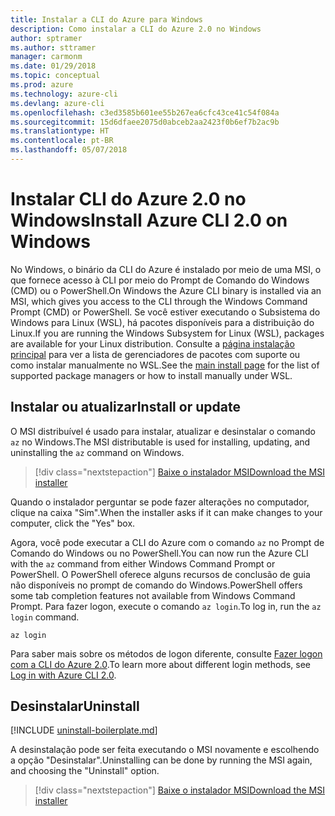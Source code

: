 ```yaml
---
title: Instalar a CLI do Azure para Windows
description: Como instalar a CLI do Azure 2.0 no Windows
author: sptramer
ms.author: sttramer
manager: carmonm
ms.date: 01/29/2018
ms.topic: conceptual
ms.prod: azure
ms.technology: azure-cli
ms.devlang: azure-cli
ms.openlocfilehash: c3ed3585b601ee55b267ea6cfc43ce41c54f084a
ms.sourcegitcommit: 15d6dfaee2075d0abceb2aa2423f0b6ef7b2ac9b
ms.translationtype: HT
ms.contentlocale: pt-BR
ms.lasthandoff: 05/07/2018
---
```

# <a name="install-azure-cli-20-on-windows"></a><span data-ttu-id="724c9-103">Instalar CLI do Azure 2.0 no Windows</span><span class="sxs-lookup"><span data-stu-id="724c9-103">Install Azure CLI 2.0 on Windows</span></span>

<span data-ttu-id="724c9-104">No Windows, o binário da CLI do Azure é instalado por meio de uma MSI, o que fornece acesso à CLI por meio do Prompt de Comando do Windows (CMD) ou o PowerShell.</span><span class="sxs-lookup"><span data-stu-id="724c9-104">On Windows the Azure CLI binary is installed via an MSI, which gives you access to the CLI through the Windows Command Prompt (CMD) or PowerShell.</span></span>
<span data-ttu-id="724c9-105">Se você estiver executando o Subsistema do Windows para Linux (WSL), há pacotes disponíveis para a distribuição do Linux.</span><span class="sxs-lookup"><span data-stu-id="724c9-105">If you are running the Windows Subsystem for Linux (WSL), packages are available for your Linux distribution.</span></span> <span data-ttu-id="724c9-106">Consulte a [página instalação principal](install-azure-cli.md) para ver a lista de gerenciadores de pacotes com suporte ou como instalar manualmente no WSL.</span><span class="sxs-lookup"><span data-stu-id="724c9-106">See the [main install page](install-azure-cli.md) for the list of supported package managers or how to install manually under WSL.</span></span>

## <a name="install-or-update"></a><span data-ttu-id="724c9-107">Instalar ou atualizar</span><span class="sxs-lookup"><span data-stu-id="724c9-107">Install or update</span></span>

<span data-ttu-id="724c9-108">O MSI distribuível é usado para instalar, atualizar e desinstalar o comando `az` no Windows.</span><span class="sxs-lookup"><span data-stu-id="724c9-108">The MSI distributable is used for installing, updating, and uninstalling the `az` command on Windows.</span></span>

> [!div class="nextstepaction"]
> [<span data-ttu-id="724c9-109">Baixe o instalador MSI</span><span class="sxs-lookup"><span data-stu-id="724c9-109">Download the MSI installer</span></span>](https://aka.ms/installazurecliwindows)

<span data-ttu-id="724c9-110">Quando o instalador perguntar se pode fazer alterações no computador, clique na caixa "Sim".</span><span class="sxs-lookup"><span data-stu-id="724c9-110">When the installer asks if it can make changes to your computer, click the "Yes" box.</span></span>

<span data-ttu-id="724c9-111">Agora, você pode executar a CLI do Azure com o comando `az` no Prompt de Comando do Windows ou no PowerShell.</span><span class="sxs-lookup"><span data-stu-id="724c9-111">You can now run the Azure CLI with the `az` command from either Windows Command Prompt or PowerShell.</span></span> <span data-ttu-id="724c9-112">O PowerShell oferece alguns recursos de conclusão de guia não disponíveis no prompt de comando do Windows.</span><span class="sxs-lookup"><span data-stu-id="724c9-112">PowerShell offers some tab completion features not available from Windows Command Prompt.</span></span> <span data-ttu-id="724c9-113">Para fazer logon, execute o comando `az login`.</span><span class="sxs-lookup"><span data-stu-id="724c9-113">To log in, run the `az login` command.</span></span>

```azurecli
az login
```

<span data-ttu-id="724c9-114">Para saber mais sobre os métodos de logon diferente, consulte [Fazer logon com a CLI do Azure 2.0](authenticate-azure-cli.md).</span><span class="sxs-lookup"><span data-stu-id="724c9-114">To learn more about different login methods, see [Log in with Azure CLI 2.0](authenticate-azure-cli.md).</span></span>

## <a name="uninstall"></a><span data-ttu-id="724c9-115">Desinstalar</span><span class="sxs-lookup"><span data-stu-id="724c9-115">Uninstall</span></span>

[!INCLUDE [uninstall-boilerplate.md](includes/uninstall-boilerplate.md)]

<span data-ttu-id="724c9-116">A desinstalação pode ser feita executando o MSI novamente e escolhendo a opção "Desinstalar".</span><span class="sxs-lookup"><span data-stu-id="724c9-116">Uninstalling can be done by running the MSI again, and choosing the "Uninstall" option.</span></span>

> [!div class="nextstepaction"]
> [<span data-ttu-id="724c9-117">Baixe o instalador MSI</span><span class="sxs-lookup"><span data-stu-id="724c9-117">Download the MSI installer</span></span>](https://aka.ms/installazurecliwindows)
